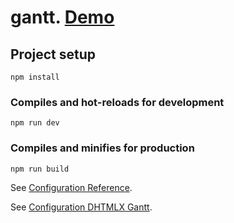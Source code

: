 # gantt. [Demo]()

## Project setup
```
npm install
```

### Compiles and hot-reloads for development
```
npm run dev
```

### Compiles and minifies for production
```
npm run build
```

See [Configuration Reference](https://cli.vuejs.org/config/).

See [Configuration DHTMLX Gantt](https://https://docs.dhtmlx.com/gantt/api__refs__gantt.html).


